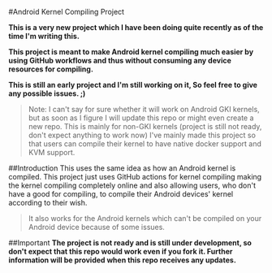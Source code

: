 #Android Kernel Compiling Project

**This is a very new project which I have been doing quite recently as of the time I'm writing this.**

**This project is meant to make Android kernel compiling much easier by using GitHub workflows and thus without consuming any device resources for compiling.**

**This is still an early project and I'm still working on it, So feel free to give any possible issues. ;)**

>Note: I can't say for sure whether it will work on Android GKI kernels, but as soon as I figure I will update this repo or might even create a new repo. This is mainly for non-GKI kernels (project is still not ready, don't expect anything to work now)
>I've mainly made this project so that users can compile their kernel to have native docker support and KVM support.

##Introduction
This uses the same idea as how an Android kernel is compiled.
This project just uses GitHub actions for kernel compiling making the kernel compiling completely online and also allowing users, who don't have a good for compiling, to compile their Android devices' kernel according to their wish.
>It also works for the Android kernels which can't be compiled on your Android device because of some issues.

##Important
**The project is not ready and is still under development, so don't expect that this repo would work even if you fork it. Further information will be provided when this repo receives any updates.**
